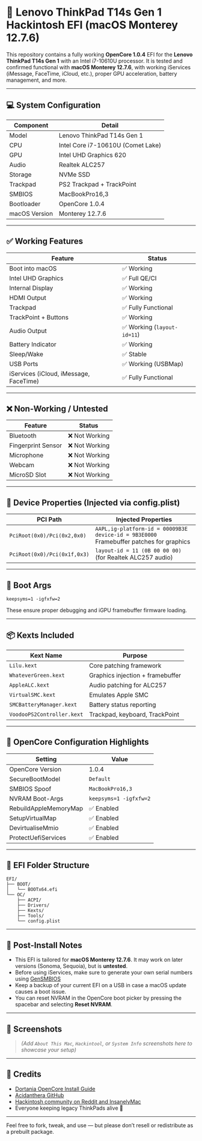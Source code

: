 
# 🍏 Lenovo ThinkPad T14s Gen 1 Hackintosh EFI (macOS Monterey 12.7.6)

This repository contains a fully working **OpenCore 1.0.4** EFI for the **Lenovo ThinkPad T14s Gen 1** with an Intel i7-10610U processor. It is tested and confirmed functional with **macOS Monterey 12.7.6**, with working iServices (iMessage, FaceTime, iCloud, etc.), proper GPU acceleration, battery management, and more.

---

## 💻 System Configuration

| Component       | Detail                          |
|----------------|----------------------------------|
| Model           | Lenovo ThinkPad T14s Gen 1       |
| CPU             | Intel Core i7-10610U (Comet Lake)|
| GPU             | Intel UHD Graphics 620           |
| Audio           | Realtek ALC257                   |
| Storage         | NVMe SSD                         |
| Trackpad        | PS2 Trackpad + TrackPoint        |
| SMBIOS          | MacBookPro16,3                   |
| Bootloader      | OpenCore 1.0.4                   |
| macOS Version   | Monterey 12.7.6                         |

---

## ✅ Working Features

| Feature               | Status        |
|-----------------------|---------------|
| Boot into macOS       | ✅ Working     |
| Intel UHD Graphics    | ✅ Full QE/CI  |
| Internal Display      | ✅ Working     |
| HDMI Output           | ✅ Working     |
| Trackpad              | ✅ Fully Functional |
| TrackPoint + Buttons  | ✅ Working     |
| Audio Output          | ✅ Working (`layout-id=11`) |
| Battery Indicator     | ✅ Working     |
| Sleep/Wake            | ✅ Stable      |
| USB Ports             | ✅ Working (USBMap) |
| iServices (iCloud, iMessage, FaceTime) | ✅ Fully Functional |

---

## ❌ Non-Working / Untested

| Feature              | Status        |
|----------------------|---------------|
| Bluetooth            | ❌ Not Working |
| Fingerprint Sensor   | ❌ Not Working |
| Microphone           | ❌ Not Working |
| Webcam               | ❌ Not Working |
| MicroSD Slot         | ❌ Not Working |

---

## 🧠 Device Properties (Injected via config.plist)

| PCI Path                         | Injected Properties                                       |
|----------------------------------|------------------------------------------------------------|
| `PciRoot(0x0)/Pci(0x2,0x0)`     | `AAPL,ig-platform-id = 00009B3E`<br>`device-id = 9B3E0000`<br>Framebuffer patches for graphics |
| `PciRoot(0x0)/Pci(0x1f,0x3)`    | `layout-id = 11 (0B 00 00 00)` (for Realtek ALC257 audio) |

---

## 🧰 Boot Args

```
keepsyms=1 -igfxfw=2
```

These ensure proper debugging and iGPU framebuffer firmware loading.

---

## 📦 Kexts Included

| Kext Name              | Purpose                      |
|------------------------|------------------------------|
| `Lilu.kext`            | Core patching framework      |
| `WhateverGreen.kext`   | Graphics injection + framebuffer |
| `AppleALC.kext`        | Audio patching for ALC257    |
| `VirtualSMC.kext`      | Emulates Apple SMC            |
| `SMCBatteryManager.kext` | Battery status reporting    |
| `VoodooPS2Controller.kext` | Trackpad, keyboard, TrackPoint |

---

## 🔐 OpenCore Configuration Highlights

| Setting              | Value       |
|----------------------|-------------|
| OpenCore Version     | 1.0.4       |
| SecureBootModel      | `Default`   |
| SMBIOS Spoof         | `MacBookPro16,3` |
| NVRAM Boot-Args      | `keepsyms=1 -igfxfw=2` |
| RebuildAppleMemoryMap| ✅ Enabled  |
| SetupVirtualMap      | ✅ Enabled  |
| DevirtualiseMmio     | ✅ Enabled  |
| ProtectUefiServices  | ✅ Enabled  |

---

## 📁 EFI Folder Structure

```
EFI/
├── BOOT/
│   └── BOOTx64.efi
└── OC/
    ├── ACPI/
    ├── Drivers/
    ├── Kexts/
    ├── Tools/
    └── config.plist
```

---

## 🔧 Post-Install Notes

- This EFI is tailored for **macOS Monterey 12.7.6**. It may work on later versions (Sonoma, Sequoia), but is **untested**.
- Before using iServices, make sure to generate your own serial numbers using [GenSMBIOS](https://github.com/corpnewt/GenSMBIOS)
- Keep a backup of your current EFI on a USB in case a macOS update causes a boot issue.
- You can reset NVRAM in the OpenCore boot picker by pressing the spacebar and selecting **Reset NVRAM**.

---

## 📸 Screenshots

> *(Add `About This Mac`, `Hackintool`, or `System Info` screenshots here to showcase your setup)*

---

## 🙏 Credits

- [Dortania OpenCore Install Guide](https://dortania.github.io/OpenCore-Install-Guide/)
- [Acidanthera GitHub](https://github.com/acidanthera)
- [Hackintosh community on Reddit and InsanelyMac](https://reddit.com/r/hackintosh)
- Everyone keeping legacy ThinkPads alive 🍻

---

Feel free to fork, tweak, and use — but please don’t resell or redistribute as a prebuilt package.
